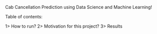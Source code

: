 Cab Cancellation Prediction using Data Science and Machine Learning!

Table of contents:

1> How to run?
2> Motivation for this project?
3> Results
